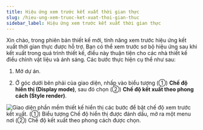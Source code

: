 ```yaml
---
title: Hiệu ứng xem trước kết xuất thời gian thực
slug: /hieu-ung-xem-truoc-ket-xuat-thoi-gian-thuc
sidebar_label: Hiệu ứng xem trước kết xuất thời gian thực
---
```


Xin chào, trong phiên bản thiết kế mới, tính năng xem trước hiệu ứng kết xuất thời gian thực được hỗ trợ. Bạn có thể xem trước sơ bộ hiệu ứng sau khi kết xuất trong quá trình thiết kế, điều này thuận tiện cho các nhà thiết kế điều chỉnh vật liệu và ánh sáng. Các bước thực hiện cụ thể như sau:

1. Mở dự án.

2. Ở góc dưới bên phải của giao diện, nhấp vào biểu tượng (①) **Chế độ hiển thị (Display mode)**, sau đó chọn (②) **Chế độ kết xuất theo phong cách (Style render)**.

![Giao diện phần mềm thiết kế hiển thị các bước để bật chế độ xem trước kết xuất. (①) Biểu tượng Chế độ hiển thị được đánh dấu, mở ra một menu nơi (②) Chế độ kết xuất theo phong cách được chọn.](https://storage.googleapis.com/jegavn_kb/images/bbbbaef1-b938-4a8d-adc9-cb9a2b10de24.png)